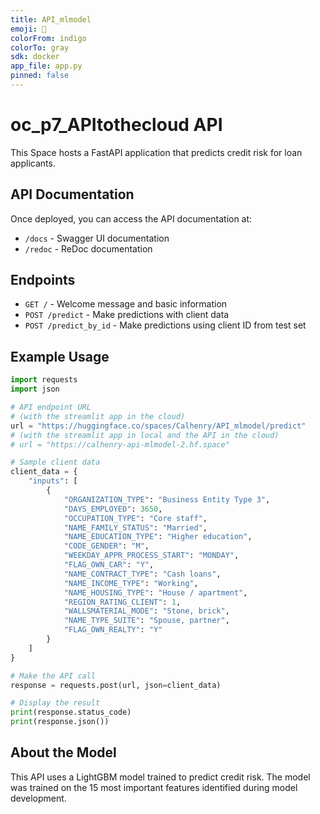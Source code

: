 ```yaml
---
title: API_mlmodel
emoji: 🫥
colorFrom: indigo
colorTo: gray
sdk: docker
app_file: app.py
pinned: false
---
```


# oc_p7_APItothecloud API

This Space hosts a FastAPI application that predicts credit risk for loan applicants.

## API Documentation

Once deployed, you can access the API documentation at:
- `/docs` - Swagger UI documentation
- `/redoc` - ReDoc documentation

## Endpoints

- `GET /` - Welcome message and basic information
- `POST /predict` - Make predictions with client data
- `POST /predict_by_id` - Make predictions using client ID from test set

## Example Usage

```python
import requests
import json

# API endpoint URL
# (with the streamlit app in the cloud)
url = "https://huggingface.co/spaces/Calhenry/API_mlmodel/predict"
# (with the streamlit app in local and the API in the cloud)
# url = "https://calhenry-api-mlmodel-2.hf.space"

# Sample client data
client_data = {
    "inputs": [
        {
            "ORGANIZATION_TYPE": "Business Entity Type 3",
            "DAYS_EMPLOYED": 3650,
            "OCCUPATION_TYPE": "Core staff",
            "NAME_FAMILY_STATUS": "Married",
            "NAME_EDUCATION_TYPE": "Higher education",
            "CODE_GENDER": "M",
            "WEEKDAY_APPR_PROCESS_START": "MONDAY",
            "FLAG_OWN_CAR": "Y",
            "NAME_CONTRACT_TYPE": "Cash loans",
            "NAME_INCOME_TYPE": "Working",
            "NAME_HOUSING_TYPE": "House / apartment",
            "REGION_RATING_CLIENT": 1,
            "WALLSMATERIAL_MODE": "Stone, brick",
            "NAME_TYPE_SUITE": "Spouse, partner",
            "FLAG_OWN_REALTY": "Y"
        }
    ]
}

# Make the API call
response = requests.post(url, json=client_data)

# Display the result
print(response.status_code)
print(response.json())
```

## About the Model

This API uses a LightGBM model trained to predict credit risk. The model was trained on the 15 most important features identified during model development.

